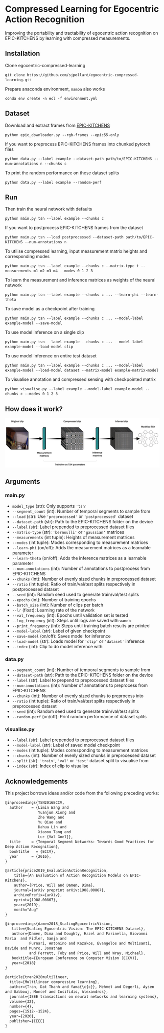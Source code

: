 # Compressed Learning for Egocentric Action Recognition

Improving the portability and tractability of egocentric action recognition on EPIC-KITCHENS by learning with compressed measurements.

## Installation

Clone egocentric-compressed-learning

```
git clone https://github.com/sjpollard/egocentric-compressed-learning.git
```

Prepare anaconda environment, `mamba` also works

```
conda env create -n ecl -f environment.yml
```

## Dataset

Download and extract frames from [EPIC-KITCHENS](https://github.com/epic-kitchens/epic-kitchens-download-scripts)

```
python epic_downloader.py --rgb-frames --epic55-only
```

If you want to preprocess EPIC-KITCHENS frames into chunked pytorch files

```
python data.py --label example --dataset-path path/to/EPIC-KITCHENS --num-annotations n --chunks c
```

To print the random performance on these dataset splits

```
python data.py --label example --random-perf
```

## Run

Then train the neural network with defaults

```
python main.py tsn --label example --chunks c
```

If you want to postprocess EPIC-KITCHENS frames from the dataset

```
python main.py tsn --load postprocessed --dataset-path path/to/EPIC-KITCHENS --num-annotations n
```

To utilise compressed learning, input measurement matrix heights and corresponding modes

```
python main.py tsn --label example --chunks c --matrix-type t --measurements m1 m2 m3 m4 --modes 0 1 2 3
```

To learn the measurement and inference matrices as weights of the neural network

```
python main.py tsn --label example --chunks c ... --learn-phi --learn-theta
```

To save model as a checkpoint after training

```
python main.py tsn --label example --chunks c ... --model-label example-model --save-model
```

To use model inference on a single clip

```
python main.py tsn --label example --chunks c ... --model-label example-model --load-model clip
```

To use model inference on entire test dataset

```
python main.py tsn --label example --chunks c ... --model-label example-model --load-model dataset --matrix-model example-matrix-model
```

To visualise annotation and compressed sensing with checkpointed matrix

```
python visualise.py --label example --model-label example-model --chunks c --modes 0 1 2 3
```

## How does it work?

![](./images/compressed_learning_front-end.png)

## Arguments

### main.py

- `model_type` (str): Only supports `'tsn'`
- `--segment_count` (int): Number of temporal segments to sample from
- `--load` (str): Use `'preprocessed'` or `'postprocessed'` dataset
- `--dataset-path` (str): Path to the EPIC-KITCHENS folder on the device
- `--label` (str): Label prepended to preprocessed dataset files
- `--matrix-type` (str): `'bernoulli'` or `'gaussian'` matrices
- `--measurements` (int tuple): Heights of measurement matrices
- `--modes` (int tuple): Modes corresponding to measurement matrices
- `--learn-phi` (on/off): Adds the measurement matrices as a learnable parameter
- `--learn-theta` (on/off): Adds the inference matrices as a learnable parameter
- `--num-annotations` (int): Number of annotations to postprocess from EPIC-KITCHENS
- `--chunks` (int): Number of evenly sized chunks in preprocessed dataset
- `--ratio` (int tuple): Ratio of train/val/test splits respectively in postprocessed dataset
- `--seed` (int): Random seed used to generate train/val/test splits
- `--epochs` (int): Number of training epochs
- `--batch_size` (int): Number of clips per batch
- `--lr` (float): Learning rate of the network
- `--val_frequency` (int): Epochs until validation set is tested
- `--log_frequency` (int): Steps until logs are saved with `wandb`
- `--print_frequency` (int): Steps until training batch results are printed
- `--model-label` (str): Label of given checkpoint
- `--save-model` (on/off): Saves model for inference
- `--load-model` (str): Loads model for `'clip'` or `'dataset'` inference
- `--index` (int): Clip to do model inference with

### data.py

- `--segment_count` (int): Number of temporal segments to sample from
- `--dataset-path` (str): Path to the EPIC-KITCHENS folder on the device
- `--label` (str): Label to prepend to preprocessed dataset files
- `--num-annotations` (int): Number of annotations to preprocess from EPIC-KITCHENS
- `--chunks` (int): Number of evenly sized chunks to preprocess into
- `--ratio` (int tuple): Ratio of train/val/test splits respectively in preprocessed dataset
- `--seed` (int): Random seed used to generate train/val/test splits
- `--random-perf` (on/off): Print random performance of dataset splits

### visualise.py

- `--label` (str): Label prepended to preprocessed dataset files
- `--model-label` (str): Label of saved model checkpoint
- `--modes` (int tuple): Modes corresponding to measurement matrices
- `--chunks` (int): Number of evenly sized chunks in preprocessed dataset
- `--split` (str): `'train'`, `'val'` or `'test'` dataset split to visualise from
- `--index` (str): Index of clip to visualise

## Acknowledgements
This project borrows ideas and/or code from the following preceding works:

```
@inproceedings{TSN2016ECCV,
  author    = {Limin Wang and
               Yuanjun Xiong and
               Zhe Wang and
               Yu Qiao and
               Dahua Lin and
               Xiaoou Tang and
               Luc {Val Gool}},
  title     = {Temporal Segment Networks: Towards Good Practices for Deep Action Recognition},
  booktitle   = {ECCV},
  year      = {2016},
}
```
```
@article{price2019_EvaluationActionRecognition,
    title={An Evaluation of Action Recognition Models on EPIC-Kitchens},
    author={Price, Will and Damen, Dima},
    journal={arXiv preprint arXiv:1908.00867},
    archivePrefix={arXiv},
    eprint={1908.00867},
    year={2019},
    month="Aug"
}
```
```
@inproceedings{damen2018_ScalingEgocentricVision,
   title={Scaling Egocentric Vision: The EPIC-KITCHENS Dataset},
   author={Damen, Dima and Doughty, Hazel and Farinella, Giovanni Maria  and Fidler, Sanja and
           Furnari, Antonino and Kazakos, Evangelos and Moltisanti, Davide and Munro, Jonathan
           and Perrett, Toby and Price, Will and Wray, Michael},
   booktitle={European Conference on Computer Vision (ECCV)},
   year={2018}
}
```
```
@article{tran2020multilinear,
  title={Multilinear compressive learning},
  author={Tran, Dat Thanh and Yama{\c{c}}, Mehmet and Degerli, Aysen and Gabbouj, Moncef and Iosifidis, Alexandros},
  journal={IEEE transactions on neural networks and learning systems},
  volume={32},
  number={4},
  pages={1512--1524},
  year={2020},
  publisher={IEEE}
}
```
